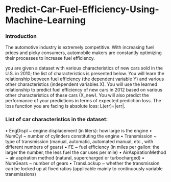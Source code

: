 # Predict-Car-Fuel-Efficiency-Using-Machine-Learning
### Introduction
The automotive industry is extremely competitive. With increasing fuel prices and picky consumers, automobile makers are constantly optimizing their processes to increase fuel efficiency.

you are given a dataset with various characteristics of new cars sold in the U.S. in 2010; the list of characteristics is presented below. You will learn the relationship between fuel efficiency (the dependent variable Y) and various other characteristics (independent variables X). You will use the learned relationship to predict fuel efficiency of new cars in 2012 based on various other characteristics of these cars (X_new). You will also predict the performance of your predictions in terms of expected prediction loss. The loss function you are facing is absolute loss: L(err)=|err|.

### List of car characteristics in the dataset:
•	EngDispl ~ engine displacement (in liters): how large is the engine
•	NumCyl ~ number of cylinders constituting the engine
•	Transmission ~ type of transmission (manual, automatic, automated manual, etc., with different numbers of gears)
•	FE ~ fuel efficiency (in miles per gallon: the larger the number, the less fuel the car uses per mile)
•	AirAspirationMethod ~ air aspiration method (natural, supercharged or turbocharged)
•	NumGears ~ number of gears
•	TransLockup ~ whether the transmission can be locked up at fixed ratios (applicable mainly to continuously variable transmissions)

